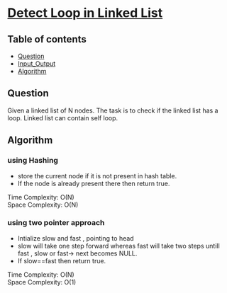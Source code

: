 # [Detect Loop in Linked List](https://practice.geeksforgeeks.org/problems/detect-loop-in-linked-list/1)

## Table of contents

- [Question](#question)
- [Input_Output](#input_output)
- [Algorithm](#algorithm)

## Question
Given a linked list of N nodes. The task is to check if the linked list has a loop. Linked list can contain self loop.


## Algorithm

### using Hashing
- store the current node if it is not present in hash table.
- If the node is already present there then return true.

Time Complexity: O(N)</br>
Space Complexity: O(N)

### using two pointer approach
- Intialize slow and fast , pointing to head
- slow will take one step forward whereas fast will take two steps untill fast , slow or fast-> next becomes NULL.
- If slow==fast then return true.

Time Complexity: O(N) </br>
Space Complexity: O(1)